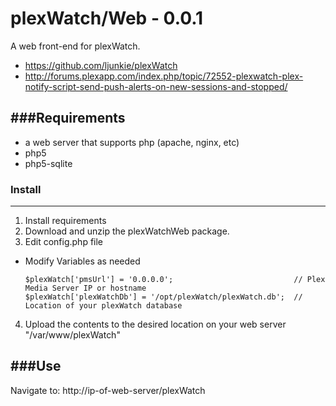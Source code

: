 plexWatch/Web - 0.0.1
=====================

A web front-end for plexWatch.

* https://github.com/ljunkie/plexWatch
* http://forums.plexapp.com/index.php/topic/72552-plexwatch-plex-notify-script-send-push-alerts-on-new-sessions-and-stopped/


###Requirements
---------------
* a web server that supports php (apache, nginx, etc)
* php5
* php5-sqlite


### Install 
-----------

1. Install requirements
2. Download and unzip the plexWatchWeb package.
3. Edit config.php file
 * Modify Variables as needed

	```
	$plexWatch['pmsUrl'] = '0.0.0.0';							// Plex Media Server IP or hostname
	$plexWatch['plexWatchDb'] = '/opt/plexWatch/plexWatch.db';	// Location of your plexWatch database 
	```
4. Upload the contents to the desired location on your web server "/var/www/plexWatch"

  	




###Use
------

Navigate to: http://ip-of-web-server/plexWatch

